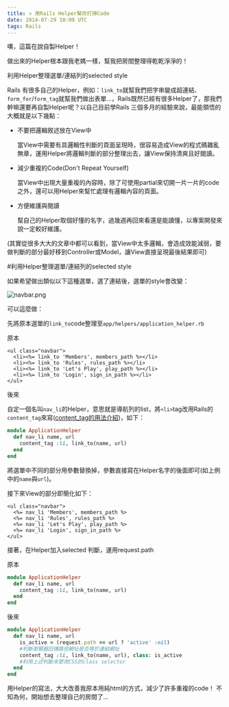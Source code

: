 ```yaml
---
title: » 用Rails Helper幫你打掃Code
date: 2014-07-29 10:09 UTC
tags: Rails
---
```


噢，這篇在說自製Helper！

做出來的Helper根本跟我老媽一樣，幫我把房間整理得乾乾淨淨的！

利用Helper整理選單/連結列的selected style


Rails 有很多自己的Helper，例如：`link_to`就幫我們把字串變成超連結、`form_for`/`form_tag`就幫我們做出表單...，Rails既然已經有很多Helper了，那我們幹嘛還要再自製Helper呢？以自己目前學Rails 三個多月的經驗來說，最能領悟的大概就是以下幾點：

* 不要把邏輯敘述放在View中

  當View中需要有具邏輯性判斷的頁面呈現時，很容易造成View的程式碼雜亂無章，運用Helper將邏輯判斷的部分整理出去，讓View保持清爽且好閱讀。

* 減少重複的Code(Don't Repeat Yourself)

  當View中出現大量重複的內容時，除了可使用partial來切開一片一片的code之外，還可以用Helper來幫忙處理有邏輯內容的頁面。

* 方便維護與閱讀

  幫自己的Helper取個好懂的名字，過幾週再回來看還是能讀懂，以專案開發來說一定較好維護。

(其實從很多大大的文章中都可以看到，當View中太多邏輯，會造成效能減弱，要做判斷的部分最好移到Controller或Model，讓View直接呈現最後結果即可)


#利用Helper整理選單/連結列的selected style

如果希望做出類似以下這種選單，選了連結後，選單的style會改變：

<img class="center" src="http://user-image.logdown.io/user/7443/blog/7374/post/211689/NTkXj4XQvUaNUXSsznzg_%E8%9E%A2%E5%B9%95%E5%BF%AB%E7%85%A7%202014-07-28%2013.31.30.png" alt="navbar.png">

可以這麼做：

先將原本選單的`link_to`code整理至`app/helpers/application_helper.rb`

原本

~~~erb
<ul class="navbar">
  <li><%= link_to 'Members', members_path %></li>
  <li><%= link_to 'Rules', rules_path %></li>
  <li><%= link_to 'Let's Play', play_path %></li>
  <li><%= link_to 'Login', sign_in_path %></li>
</ul>
~~~

後來

自定一個名叫`nav_li`的Helper，意思就是導航列的list，將`<li>`tag改用Rails的`content_tag`來寫([content_tag的用法介紹](http://apidock.com/rails/ActionView/Helpers/TagHelper/content_tag))，如下：

~~~ruby
module ApplicationHelper
  def nav_li name, url
    content_tag :li, link_to(name, url)
  end
end
~~~

將選單中不同的部分用參數替換掉，參數直接寫在Helper名字的後面即可(如上例中的`name`與`url`)。

接下來View的部分即簡化如下：

~~~erb
<ul class="navbar">
  <%= nav_li 'Members', members_path %>
  <%= nav_li 'Rules', rules_path %>
  <%= nav_li 'Let's Play', play_path %>
  <%= nav_li 'Login', sign_in_path %>
</ul>
~~~

接著，在Helper加入selected 判斷，運用request.path

原本

~~~ruby
module ApplicationHelper
  def nav_li name, url
    content_tag :li, link_to(name, url)
  end
end
~~~

後來

~~~ruby
module ApplicationHelper
  def nav_li name, url
    is_active = (request.path == url ? 'active' :nil)
    #判斷瀏覽器回傳路徑網址是否等於連結網址
    content_tag :li, link_to(name, url), class: is_active
    #利用上述判斷來更改CSS的class selector
  end
end
~~~

用Helper的寫法，大大改善我原本用純html的方式，減少了許多重複的code！
不知為何，開始想去整理自己的房間了...
